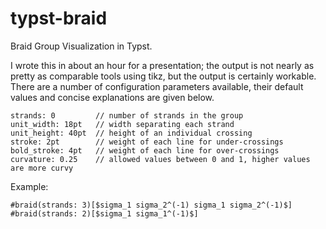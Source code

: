 # typst-braid
Braid Group Visualization in Typst.

I wrote this in about an hour for a presentation; the output is not nearly as pretty as comparable tools using tikz, but the output is certainly workable. There are a number of configuration parameters available, their default values and concise explanations are given below.

```
strands: 0         // number of strands in the group
unit_width: 18pt   // width separating each strand
unit_height: 40pt  // height of an individual crossing
stroke: 2pt        // weight of each line for under-crossings
bold_stroke: 4pt   // weight of each line for over-crossings
curvature: 0.25    // allowed values between 0 and 1, higher values are more curvy
```

Example:
```typ
#braid(strands: 3)[$sigma_1 sigma_2^(-1) sigma_1 sigma_2^(-1)$]
#braid(strands: 2)[$sigma_1 sigma_1^(-1)$]
```